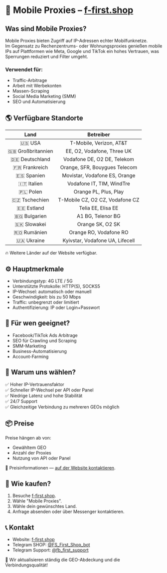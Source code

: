 # 📡 Mobile Proxies – [f-first.shop](https://f-first.shop/en)

## Was sind Mobile Proxies?
Mobile Proxies bieten Zugriff auf IP-Adressen echter Mobilfunknetze.  
Im Gegensatz zu Rechenzentrums- oder Wohnungsproxies genießen mobile IPs auf Plattformen wie Meta, Google und TikTok ein hohes Vertrauen, was Sperrungen reduziert und Filter umgeht.

### Verwendet für:
- Traffic-Arbitrage
- Arbeit mit Werbekonten
- Massen-Scraping
- Social Media Marketing (SMM)
- SEO und Automatisierung

## 🌎 Verfügbare Standorte
| Land | Betreiber |
|:----:|:---------:|
| 🇺🇸 USA | T-Mobile, Verizon, AT&T |
| 🇬🇧 Großbritannien | EE, O2, Vodafone, Three UK |
| 🇩🇪 Deutschland | Vodafone DE, O2 DE, Telekom |
| 🇫🇷 Frankreich | Orange, SFR, Bouygues Telecom |
| 🇪🇸 Spanien | Movistar, Vodafone ES, Orange |
| 🇮🇹 Italien | Vodafone IT, TIM, WindTre |
| 🇵🇱 Polen | Orange PL, Plus, Play |
| 🇨🇿 Tschechien | T-Mobile CZ, O2 CZ, Vodafone CZ |
| 🇪🇪 Estland | Telia EE, Elisa EE |
| 🇧🇬 Bulgarien | A1 BG, Telenor BG |
| 🇸🇰 Slowakei | Orange SK, O2 SK |
| 🇷🇴 Rumänien | Orange RO, Vodafone RO |
| 🇺🇦 Ukraine | Kyivstar, Vodafone UA, Lifecell |

🔥 Weitere Länder auf der Website verfügbar.

## ⚙️ Hauptmerkmale
- Verbindungstyp: 4G LTE / 5G
- Unterstützte Protokolle: HTTP(S), SOCKS5
- IP-Wechsel: automatisch oder manuell
- Geschwindigkeit: bis zu 50 Mbps
- Traffic: unbegrenzt oder limitiert
- Authentifizierung: IP oder Login+Passwort

## 💼 Für wen geeignet?
- Facebook/TikTok Ads Arbitrage
- SEO für Crawling und Scraping
- SMM-Marketing
- Business-Automatisierung
- Account-Farming

## 🔐 Warum uns wählen?
✅ Hoher IP-Vertrauensfaktor  
✅ Schneller IP-Wechsel per API oder Panel  
✅ Niedrige Latenz und hohe Stabilität  
✅ 24/7 Support  
✅ Gleichzeitige Verbindung zu mehreren GEOs möglich

## 📦 Preise
Preise hängen ab von:
- Gewähltem GEO
- Anzahl der Proxies
- Nutzung von API oder Panel

💬 Preisinformationen — [auf der Website kontaktieren](https://f-first.shop/en).

## 🛒 Wie kaufen?
1. Besuche [f-first.shop](https://f-first.shop/en).
2. Wähle "Mobile Proxies".
3. Wähle dein gewünschtes Land.
4. Anfrage absenden oder über Messenger kontaktieren.

## 📞 Kontakt
- Website: [f-first.shop](https://f-first.shop/en)
- Telegram SHOP: [@FS_First_Shop_bot](https://t.me/FS_First_Shop_bot)
- Telegram Support: [@fb_first_support](https://t.me/fb_first_support)

🔔 Wir aktualisieren ständig die GEO-Abdeckung und die Verbindungsqualität!
